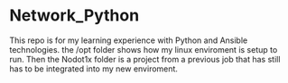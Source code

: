 # Network_Python

This repo is for my learning experience with Python and Ansible technologies. 
the /opt folder shows how my linux enviroment is setup to run. Then the Nodot1x folder is a project from a previous job that has still has to be integrated into my new enviroment.
